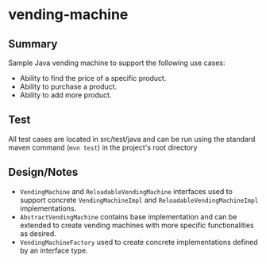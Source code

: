 # vending-machine

## Summary 
Sample Java vending machine to support the following use cases:
* Ability to find the price of a specific product.
* Ability to purchase a product.
* Ability to add more product.

## Test
All test cases are located in src/test/java and can be run using the standard maven command (`mvn test`) in the project's root directory 

## Design/Notes
* `VendingMachine` and `ReloadableVendingMachine` interfaces used to support concrete `VendingMachineImpl` and `ReloadableVendingMachineImpl` implementations.
* `AbstractVendingMachine` contains base implementation and can be extended to create vending machines with more specific functionalities as desired.
* `VendingMachineFactory` used to create concrete implementations defined by an interface type.


